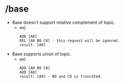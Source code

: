 # /base
- Base doesn't support relative complement of topic.
    - ex)
        ```
        ADD [A0]
        DEL [A0 B0 C0] - this request will be ignored.
        result: [A0]
        ```
- Base supports union of topic.
    - ex) 
        ```
        ADD [A0 B0 C0]
        ADD [A0]
        result: [A0] - B0 and C0 is truncated.
        ```
